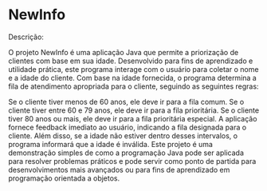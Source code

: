 # NewInfo
Descrição:

O projeto NewInfo é uma aplicação Java que permite a priorização de clientes com base em sua idade. Desenvolvido para fins de aprendizado e utilidade prática, este programa interage com o usuário para coletar o nome e a idade do cliente. Com base na idade fornecida, o programa determina a fila de atendimento apropriada para o cliente, seguindo as seguintes regras:

Se o cliente tiver menos de 60 anos, ele deve ir para a fila comum.
Se o cliente tiver entre 60 e 79 anos, ele deve ir para a fila prioritária.
Se o cliente tiver 80 anos ou mais, ele deve ir para a fila prioritária especial.
A aplicação fornece feedback imediato ao usuário, indicando a fila designada para o cliente. Além disso, se a idade não estiver dentro desses intervalos, o programa informará que a idade é inválida. Este projeto é uma demonstração simples de como a programação Java pode ser aplicada para resolver problemas práticos e pode servir como ponto de partida para desenvolvimentos mais avançados ou para fins de aprendizado em programação orientada a objetos.
